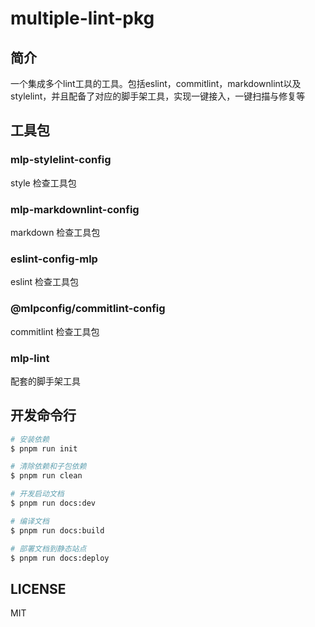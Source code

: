 # multiple-lint-pkg

## 简介

一个集成多个lint工具的工具。包括eslint，commitlint，markdownlint以及stylelint，并且配备了对应的脚手架工具，实现一键接入，一键扫描与修复等

## 工具包

### mlp-stylelint-config

style 检查工具包

### mlp-markdownlint-config

markdown 检查工具包

### eslint-config-mlp

eslint 检查工具包

### @mlpconfig/commitlint-config

commitlint 检查工具包

### mlp-lint

配套的脚手架工具

## 开发命令行

```bash
# 安装依赖
$ pnpm run init

# 清除依赖和子包依赖
$ pnpm run clean

# 开发启动文档
$ pnpm run docs:dev

# 编译文档
$ pnpm run docs:build

# 部署文档到静态站点
$ pnpm run docs:deploy
```

## LICENSE

MIT
